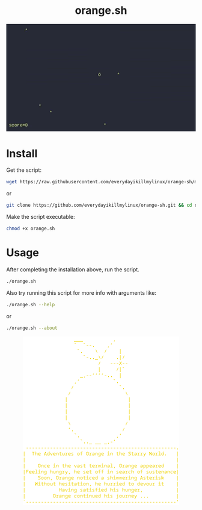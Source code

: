 <div align = center>
<h1>orange.sh</h1>
<img src="orange.gif">
</div>

# Install

Get the script:
```bash
wget https://raw.githubusercontent.com/everydayikillmylinux/orange-sh/main/orange.sh
```
or
```bash
git clone https://github.com/everydayikillmylinux/orange-sh.git && cd orange-sh
```
Make the script executable:
```bash
chmod +x orange.sh
```

# Usage

After completing the installation above, run the script.
```bash
./orange.sh
```
Also try running this script for more info with arguments like:
```bash
./orange.sh --help
```
or
```bash
./orange.sh --about
```

<div align = center>
<img src="orange.png">
</div>
